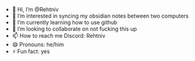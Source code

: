 - 👋 Hi, I’m @Rehtniv
- 👀 I’m interested in syncing my obsidian notes between two computers
- 🌱 I’m currently learning how to use github
- 💞️ I’m looking to collaborate on not fucking this up
- 📫 How to reach me Discord: Rehtniv
- 😄 Pronouns: he/him
- ⚡ Fun fact: yes

<!---
Rehtniv/Rehtniv is a ✨ special ✨ repository because its `README.md` (this file) appears on your GitHub profile.
You can click the Preview link to take a look at your changes.
--->
